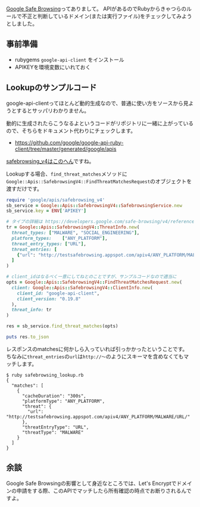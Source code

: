[Google Safe Browsing](https://developers.google.com/safe-browsing/)ってありまして。
APIがあるのでRubyからきゃつらのルールで不正と判断しているドメイン(または実行ファイル)をチェックしてみようとしました。

## 事前準備

- rubygems `google-api-client` をインストール
- APIKEYを環境変数にいれておく


## Lookupのサンプルコード

google-api-clientってほとんど動的生成なので、普通に使い方をソースから見ようとするとサッパリわかりません。

動的に生成されたらこうなるよというコードがリポジトリに一緒に上がっているので、そちらをドキュメント代わりにチェックします。

- https://github.com/google/google-api-ruby-client/tree/master/generated/google/apis

[safebrowsing_v4はこのへん](https://github.com/google/google-api-ruby-client/tree/master/generated/google/apis/safebrowsing_v4)ですね。

Lookupする場合、`find_threat_matches`メソッドに`Google::Apis::SafebrowsingV4::FindThreatMatchesRequest`のオブジェクトを渡すだけです。


```ruby:safebrowsing_lookup.rb
require 'google/apis/safebrowsing_v4'
sb_service = Google::Apis::SafebrowsingV4::SafebrowsingService.new
sb_service.key = ENV['APIKEY']

# タイプの詳細は https://developers.google.com/safe-browsing/v4/reference/rest/ で
tr = Google::Apis::SafebrowsingV4::ThreatInfo.new(
  threat_types: ["MALWARE", "SOCIAL_ENGINEERING"],
  platform_types:    ["ANY_PLATFORM"],
  threat_entry_types: ["URL"],
  threat_entries: [
    {"url": "http://testsafebrowsing.appspot.com/apiv4/ANY_PLATFORM/MALWARE/URL/"}
  ]
)

# client_idはなるべく一意にしてねとのことですが、サンプルコードなので適当に
opts = Google::Apis::SafebrowsingV4::FindThreatMatchesRequest.new(
  client: Google::Apis::SafebrowsingV4::ClientInfo.new(
    client_id: "google-api-client",
    client_version: "0.19.8"
  ),
  threat_info: tr
)

res = sb_service.find_threat_matches(opts)

puts res.to_json
```

レスポンスのmatchesに何かしら入っていれば引っかかったということです。
ちなみに`threat_entries`の`url`は`http://〜`のようにスキーマを含めなくてもマッチします。

```shell:
$ ruby safebrowsing_lookup.rb
{
  "matches": [
    {
      "cacheDuration": "300s",
      "platformType": "ANY_PLATFORM",
      "threat": {
        "url": "http://testsafebrowsing.appspot.com/apiv4/ANY_PLATFORM/MALWARE/URL/"
      },
      "threatEntryType": "URL",
      "threatType": "MALWARE"
    }
  ]
}
```


## 余談

Google Safe Browsingの影響として身近なところでは、Let's Encryptでドメインの申請をする際、このAPIでマッチしたら所有確認の時点でお断りされるんですよ。
